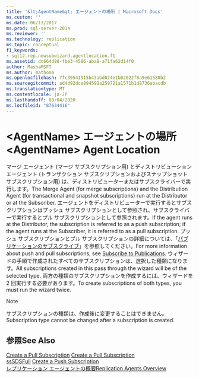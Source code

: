 ```yaml
---
title: '&lt;AgentName&gt; エージェントの場所 | Microsoft Docs'
ms.custom: ''
ms.date: 06/13/2017
ms.prod: sql-server-2014
ms.reviewer: ''
ms.technology: replication
ms.topic: conceptual
f1_keywords:
- sql12.rep.newsubwizard.agentlocation.f1
ms.assetid: dc664d80-fbe3-4586-aba8-a71fa62d14f0
author: MashaMSFT
ms.author: mathoma
ms.openlocfilehash: 7fc39541915b43abd024e1b02022f8a9e61580b2
ms.sourcegitcommit: ad4d92dce894592a259721a1571b1d8736abacdb
ms.translationtype: MT
ms.contentlocale: ja-JP
ms.lasthandoff: 08/04/2020
ms.locfileid: "87634416"
---
```

# <a name="ltagentnamegt-agent-location"></a><span data-ttu-id="8e9c3-102">&lt;AgentName&gt; エージェントの場所</span><span class="sxs-lookup"><span data-stu-id="8e9c3-102">&lt;AgentName&gt; Agent Location</span></span>
  <span data-ttu-id="8e9c3-103">マージ エージェント (マージ サブスクリプション用) とディストリビューション エージェント (トランザクション サブスクリプションおよびスナップショット サブスクリプション用) は、ディストリビューターまたはサブスクライバーで実行します。</span><span class="sxs-lookup"><span data-stu-id="8e9c3-103">The Merge Agent (for merge subscriptions) and the Distribution Agent (for transactional and snapshot subscriptions) run at the Distributor or at the Subscriber.</span></span> <span data-ttu-id="8e9c3-104">エージェントをディストリビューターで実行するとサブスクリプションはプッシュ サブスクリプションとして参照され、サブスクライバーで実行するとプル サブスクリプションとして参照されます。</span><span class="sxs-lookup"><span data-stu-id="8e9c3-104">If the agent runs at the Distributor, the subscription is referred to as a push subscription; if the agent runs at the Subscriber, it is referred to as a pull subscription.</span></span> <span data-ttu-id="8e9c3-105">プッシュ サブスクリプションとプル サブスクリプションの詳細については、「[パブリケーションのサブスクライブ](subscribe-to-publications.md)」を参照してください。</span><span class="sxs-lookup"><span data-stu-id="8e9c3-105">For more information about push and pull subscriptions, see [Subscribe to Publications](subscribe-to-publications.md).</span></span> <span data-ttu-id="8e9c3-106">ウィザードの手順で作成されたすべてのサブスクリプションは、選択した種類になります。</span><span class="sxs-lookup"><span data-stu-id="8e9c3-106">All subscriptions created in this pass through the wizard will be of the selected type.</span></span> <span data-ttu-id="8e9c3-107">両方の種類のサブスクリプションを作成するには、ウィザードを 2 回実行する必要があります。</span><span class="sxs-lookup"><span data-stu-id="8e9c3-107">To create subscriptions of both types, you must run the wizard twice.</span></span>  
  
> [!NOTE]  
>  <span data-ttu-id="8e9c3-108">サブスクリプションの種類は、作成後に変更することはできません。</span><span class="sxs-lookup"><span data-stu-id="8e9c3-108">Subscription type cannot be changed after a subscription is created.</span></span>  
  
## <a name="see-also"></a><span data-ttu-id="8e9c3-109">参照</span><span class="sxs-lookup"><span data-stu-id="8e9c3-109">See Also</span></span>  
 <span data-ttu-id="8e9c3-110">[Create a Pull Subscription](create-a-pull-subscription.md) </span><span class="sxs-lookup"><span data-stu-id="8e9c3-110">[Create a Pull Subscription](create-a-pull-subscription.md) </span></span>  
 <span data-ttu-id="8e9c3-111">[ssSDSFull](create-a-push-subscription.md) </span><span class="sxs-lookup"><span data-stu-id="8e9c3-111">[Create a Push Subscription](create-a-push-subscription.md) </span></span>  
 [<span data-ttu-id="8e9c3-112">レプリケーション エージェントの概要</span><span class="sxs-lookup"><span data-stu-id="8e9c3-112">Replication Agents Overview</span></span>](agents/replication-agents-overview.md)  
  
  
